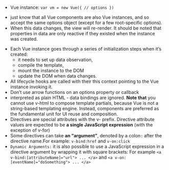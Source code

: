 - Vue instance:
  `var vm = new Vue({ // options })`

* just know that all Vue components are also Vue instances, and so accept the same options object (except for a few root-specific options).
* When this data changes, the view will re-render. It should be noted that properties in data are only reactive if they existed when the instance was created.

- Each Vue instance goes through a series of initialization steps when it’s created:
  - it needs to set up data observation,
  - compile the template,
  - mount the instance to the DOM
  - update the DOM when data changes.
- All lifecycle hooks are called with their this context pointing to the Vue instance invoking it.
- Don’t use arrow functions on an options property or callback
- interpreted as plain HTML - data bindings are ignored. **Note that** you cannot use v-html to compose template partials, because Vue is not a string-based templating engine. Instead, components are preferred as the fundamental unit for UI reuse and composition.
- Directives are special attributes with the v- prefix. Directive attribute values are expected to be **a single JavaScript expression** (with the exception of v-for)
- Some directives can take **an “argument”**, denoted by a colon`:` after the directive name.For example: `v-bind:href` and `v-on:click`
- `Dynamic Arguments:` it is also possible to use a JavaScript expression in a directive argument by wrapping it with square brackets: For example `<a v-bind:[attributeName]="url"> ... </a>` and `<a v-on:[eventName]="doSomething"> ... </a>`
